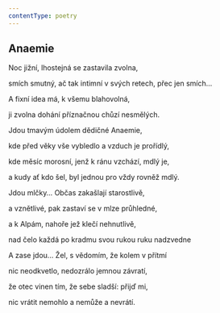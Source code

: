 ```yaml
---
contentType: poetry
---
```


<section>

# Anaemie

Noc jižní, lhostejná se zastavila zvolna, 

smích smutný, ač tak intimní v svých retech, přec jen smích… 

A fixní idea má, k všemu blahovolná, 

ji zvolna dohání příznačnou chůzí nesmělých. 

Jdou tmavým údolem dědičné Anaemie, 

kde před věky vše vybledlo a vzduch je prořídlý, 

kde měsíc morosní, jenž k ránu vzchází, mdlý je, 

a kudy ať kdo šel, byl jednou pro vždy rovněž mdlý. 

Jdou mlčky… Občas zakašlají starostlivě, 

a vznětlivé, pak zastaví se v mlze průhledné, 

a k Alpám, nahoře jež klečí nehnutlivě, 

nad čelo každá po kradmu svou rukou ruku nadzvedne 

A zase jdou… Žel, s vědomím, že kolem v přítmí 

nic neodkvetlo, nedozrálo jemnou závratí, 

že otec vinen tím, že sebe sladší: přijď mi, 

nic vrátit nemohlo a nemůže a nevrátí.

</section>
